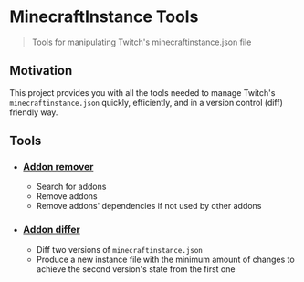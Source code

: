 # MinecraftInstance Tools
> Tools for manipulating Twitch's minecraftinstance.json file

## Motivation
This project provides you with all the tools needed to manage Twitch's `minecraftinstance.json` quickly, efficiently, and in a version control (diff) friendly way.

## Tools
- ### [Addon remover](remover.py)
  - Search for addons
  - Remove addons
  - Remove addons' dependencies if not used by other addons

- ### [Addon differ](differ.py)
  - Diff two versions of `minecraftinstance.json`
  - Produce a new instance file with the minimum amount of changes to achieve the second version's state from the first one
